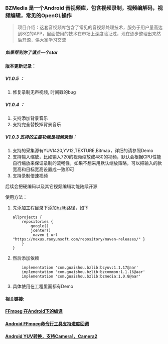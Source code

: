 ### BZMedia 是一个Android 音视频库，包含视频录制，视频编解码，视频编辑，常见的OpenGL操作

> 项目介绍：这套音视频库包含了常见的音视频处理技术，服务于用户量高达到8亿的APP，里面使用的技术在市场上深度验证过，现在逐步整理出来然后开源，供大家学习交流


##### 如果帮到你了请点一个star

#### 版本更新记录：

##### V1.0.5 ：

1. 修复录制无声视频, 时间戳的bug

##### V1.0.4 ：

1. 支持添加背景音乐
2. 支持完全替换掉背景音乐

##### V1.0.3 支持的主要功能是视频录制：

1. 支持的采集源有YUVI420,YV12,TEXTURE,Bitmap，详细的请参照Demo
2. 支持输入缩放，比如输入720的视频缩放成480的视频，默认会根据CPU性能自行缩放来保证录制的流畅性，如果不想采用默认缩放策略，可以把输入的款宽高和目标宽高设置成一致即可
3. 支持录制倍速视频



后续会把硬编码以及其它视频编辑功能陆续开源



使用方法：

1. 先添加工程目录下添加bzlib路径，如下

   ```
   allprojects {
       repositories {
           google()
           jcenter()
            maven { url "https://nexus.raoyunsoft.com/repository/maven-releases/" }
       }
   }
   ```

2. 然后添加依赖

   ```
       implementation 'com.guaishou.bzlib:bzyuv:1.1.17@aar'
       implementation 'com.guaishou.bzlib:bzcommon:1.1.16@aar'
       implementation 'com.guaishou.bzlib:bzmedia:1.0.8@aar'
   ```

3. 具体使用在工程里面都有Demo


#### 相关链接:

#### [FFmpeg 在Android下的编译](https://blog.raoyunsoft.com/index.php/2020/05/26/ffmpeg-build-android/)

#### [Android FFmpeg命令行工具支持进度回调](https://blog.raoyunsoft.com/index.php/2020/06/29/bzcmdffmpeg/)

#### [Android YUV转换，支持Camera1，Camera2](https://blog.raoyunsoft.com/index.php/2020/05/25/androidlibyuv/)

